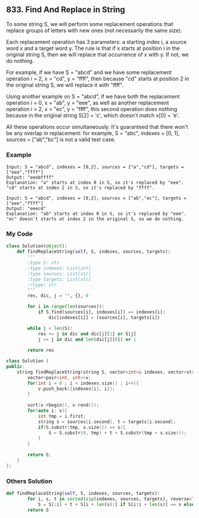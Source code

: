 ## 833. Find And Replace in String

To some string S, we will perform some replacement operations that replace groups of letters with new ones (not necessarily the same size).

Each replacement operation has 3 parameters: a starting index i, a source word x and a target word y.  The rule is that if x starts at position i in the original string S, then we will replace that occurrence of x with y.  If not, we do nothing.

For example, if we have S = "abcd" and we have some replacement operation i = 2, x = "cd", y = "ffff", then because "cd" starts at position 2 in the original string S, we will replace it with "ffff".

Using another example on S = "abcd", if we have both the replacement operation i = 0, x = "ab", y = "eee", as well as another replacement operation i = 2, x = "ec", y = "ffff", this second operation does nothing because in the original string S[2] = 'c', which doesn't match x[0] = 'e'.

All these operations occur simultaneously.  It's guaranteed that there won't be any overlap in replacement: for example, S = "abc", indexes = [0, 1], sources = ["ab","bc"] is not a valid test case.

### Example
```
Input: S = "abcd", indexes = [0,2], sources = ["a","cd"], targets = ["eee","ffff"]
Output: "eeebffff"
Explanation: "a" starts at index 0 in S, so it's replaced by "eee".
"cd" starts at index 2 in S, so it's replaced by "ffff".

Input: S = "abcd", indexes = [0,2], sources = ["ab","ec"], targets = ["eee","ffff"]
Output: "eeecd"
Explanation: "ab" starts at index 0 in S, so it's replaced by "eee". 
"ec" doesn't starts at index 2 in the original S, so we do nothing.
```

### My Code
```python
class Solution(object):
    def findReplaceString(self, S, indexes, sources, targets):
        """
        :type S: str
        :type indexes: List[int]
        :type sources: List[str]
        :type targets: List[str]
        :rtype: str
        """
        res, dic, j = "", {}, 0

        for i in range(len(sources)):
            if S.find(sources[i], indexes[i]) == indexes[i]:
                dic[indexes[i]] = (sources[i], targets[i])

        while j < len(S):
            res += j in dic and dic[j][1] or S[j]
            j += j in dic and len(dic[j][0]) or 1
        
        return res
```

```c++
class Solution {
public:
    string findReplaceString(string S, vector<int>& indexes, vector<string>& sources, vector<string>& targets) {
        vector<pair<int, int>>v;
        for(int i = 0 ; i < indexes.size() ; i++){
            v.push_back({indexes[i], i});
        }
        
        sort(v.rbegin(), v.rend());
        for(auto i: v){
            int tmp = i.first;
            string s = sources[i.second], t = targets[i.second];
            if(S.substr(tmp, s.size()) == s){
                S = S.substr(0, tmp) + t + S.substr(tmp + s.size());
            }
        }
        
        return S;
    }
};
```

### Others Solution
```python
def findReplaceString(self, S, indexes, sources, targets):
        for i, s, t in sorted(zip(indexes, sources, targets), reverse=True):
            S = S[:i] + t + S[i + len(s):] if S[i:i + len(s)] == s else S
        return S
```

